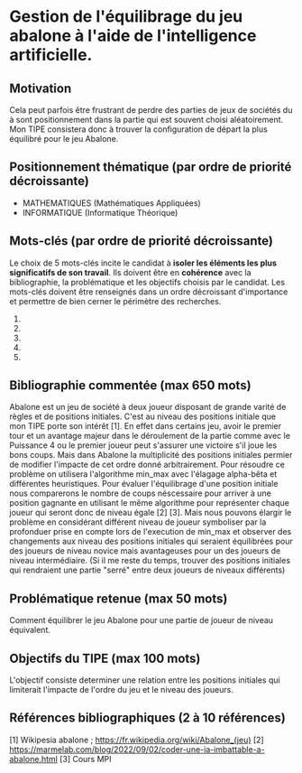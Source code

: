 # Gestion de l'équilibrage du jeu abalone à l'aide de l'intelligence artificielle.

## Motivation
Cela peut parfois être frustrant de perdre des parties de jeux de sociétés du à sont positionnement dans la partie qui est souvent choisi aléatoirement.
Mon TIPE consistera donc à trouver la configuration de départ la plus équilibré pour le jeu Abalone.

## Positionnement thématique (par ordre de priorité décroissante)

- MATHEMATIQUES (Mathématiques Appliquées)
- INFORMATIQUE (Informatique Théorique)


## Mots-clés (par ordre de priorité décroissante)

Le choix de 5 mots-clés incite le candidat à **isoler les éléments les plus significatifs de son travail**. Ils doivent être en **cohérence** avec la bibliographie, la problématique et les objectifs choisis par le candidat. Les mots-clés doivent être renseignés dans un ordre décroissant d'importance et permettre de bien cerner le périmètre des recherches.

1.
2.
3.
4.
5.


## Bibliographie commentée (max 650 mots)

Abalone est un jeu de société à deux joueur disposant de grande varité de règles et de positions initiales.
C'est au niveau des positions initiale que mon TIPE porte son intérêt [1].
En effet dans certains jeu, avoir le premier tour et un avantage majeur dans le déroulement de la partie comme avec le Puissance 4 ou le premier joueur peut s'assurer une victoire s'il joue les bons coups. Mais dans Abalone la multiplicité des positions initiales permier de modifier l'impacte de cet ordre donné arbitrairement.
Pour résoudre ce problème on utilisera l'algorithme min_max avec l'élagage alpha-bêta et différentes heuristiques.
Pour évaluer l'équilibrage d'une position initiale nous comparerons le nombre de coups néscessaire pour arriver à une position gagnante en utilisant le même algorithme pour représenter chaque joueur qui seront donc de niveau égale [2] [3].
Mais nous pouvons élargir le problème en considérant différent niveau de joueur symboliser par la profonduer prise en compte lors de l'execution de min_max et observer des changements aux niveau des positions initiales qui seraient équilibrées pour des joueurs de niveau novice mais avantageuses pour un des joueurs de niveau intermédiaire.
(Si il me reste du temps, trouver des positions initiales qui rendraient une partie "serré" entre deux joueurs de niveaux différents)

## Problématique retenue (max 50 mots)

Comment équilibrer le jeu Abalone pour une partie de joueur de niveau équivalent.


## Objectifs du TIPE (max 100 mots)

L'objectif consiste determiner une relation entre les positions initiales qui limiterait l'impacte de l'ordre du jeu et le niveau des joueurs.

## Références bibliographiques (2 à 10 références)

[1] Wikipesia abalone ; https://fr.wikipedia.org/wiki/Abalone_(jeu) 
[2] https://marmelab.com/blog/2022/09/02/coder-une-ia-imbattable-a-abalone.html 
[3] Cours MPI
